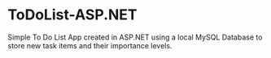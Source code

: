# ToDoList-ASP.NET

Simple To Do List App created in ASP.NET using a local MySQL Database to store new task items and their importance levels.
